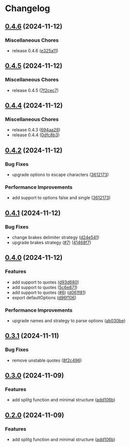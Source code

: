# Changelog

## [0.4.6](https://github.com/JonDotsoy/splitg/compare/splitg-v0.4.5...splitg-v0.4.6) (2024-11-12)


### Miscellaneous Chores

* release 0.4.6 ([e325a11](https://github.com/JonDotsoy/splitg/commit/e325a11a826016e8d8a7c7fcc998b4e53958e789))

## [0.4.5](https://github.com/JonDotsoy/splitg/compare/splitg-v0.4.4...splitg-v0.4.5) (2024-11-12)


### Miscellaneous Chores

* release 0.4.5 ([7f2cec7](https://github.com/JonDotsoy/splitg/commit/7f2cec76238accf827213f83b568ec70bbe3cdc2))

## [0.4.4](https://github.com/JonDotsoy/splitg/compare/splitg-v0.4.2...splitg-v0.4.4) (2024-11-12)


### Miscellaneous Chores

* release 0.4.3 ([694aa28](https://github.com/JonDotsoy/splitg/commit/694aa281f00a959f92221074c4fcd48c8af7f6ab))
* release 0.4.4 ([0dfc8b3](https://github.com/JonDotsoy/splitg/commit/0dfc8b36c505e4518bb836aa6c99ee5b6919c320))

## [0.4.2](https://github.com/JonDotsoy/splitg/compare/splitg-v0.4.1...splitg-v0.4.2) (2024-11-12)


### Bug Fixes

* upgrade options to escape characters ([3612173](https://github.com/JonDotsoy/splitg/commit/36121731d021f6a49f2d3766ec14a58fe681be36))


### Performance Improvements

* add support to options false and single ([3612173](https://github.com/JonDotsoy/splitg/commit/36121731d021f6a49f2d3766ec14a58fe681be36))

## [0.4.1](https://github.com/JonDotsoy/splitg/compare/splitg-v0.4.0...splitg-v0.4.1) (2024-11-12)


### Bug Fixes

* change brakes delimiter strategy ([d24e541](https://github.com/JonDotsoy/splitg/commit/d24e5415c4001d4033b4eb92595fa3ca0ac8ab1a))
* upgrade brakes strategy ([#7](https://github.com/JonDotsoy/splitg/issues/7)) ([41468f7](https://github.com/JonDotsoy/splitg/commit/41468f744c2cf11930668b1ff5f4e477bf715f1a))

## [0.4.0](https://github.com/JonDotsoy/splitg/compare/splitg-v0.3.1...splitg-v0.4.0) (2024-11-12)


### Features

* add support to quotes ([d93d680](https://github.com/JonDotsoy/splitg/commit/d93d6804761c03fdadcdc3e2e96d841676e52730))
* add support to quotes ([5c6e871](https://github.com/JonDotsoy/splitg/commit/5c6e8715721b3865a7f354c43bc190bedc9bab4a))
* add support to quotes ([#6](https://github.com/JonDotsoy/splitg/issues/6)) ([d061f81](https://github.com/JonDotsoy/splitg/commit/d061f8123b8b42780fc0f44f521638389eca4d00))
* export defaultOptions ([d96f106](https://github.com/JonDotsoy/splitg/commit/d96f106285d21f20daeb109a9c1e54ea51466b8b))


### Performance Improvements

* upgrade names and strategy to parse options ([ab030be](https://github.com/JonDotsoy/splitg/commit/ab030be7669222926d1acbfb2cb04c431e9689b7))

## [0.3.1](https://github.com/JonDotsoy/splitg/compare/splitg-v0.3.0...splitg-v0.3.1) (2024-11-11)


### Bug Fixes

* remove unstable quotes ([8f2c496](https://github.com/JonDotsoy/splitg/commit/8f2c496086715e888db1e489fcb83144945a3b04))

## [0.3.0](https://github.com/JonDotsoy/splitg/compare/splitg-v0.2.0...splitg-v0.3.0) (2024-11-09)


### Features

* add splitg function and minimal structure ([add106b](https://github.com/JonDotsoy/splitg/commit/add106b6eb2a3a5b0740cc8e70e7f2f6253f41d5))

## [0.2.0](https://github.com/JonDotsoy/splitg/compare/splitg-v0.1.0...splitg-v0.2.0) (2024-11-09)


### Features

* add splitg function and minimal structure ([add106b](https://github.com/JonDotsoy/splitg/commit/add106b6eb2a3a5b0740cc8e70e7f2f6253f41d5))
